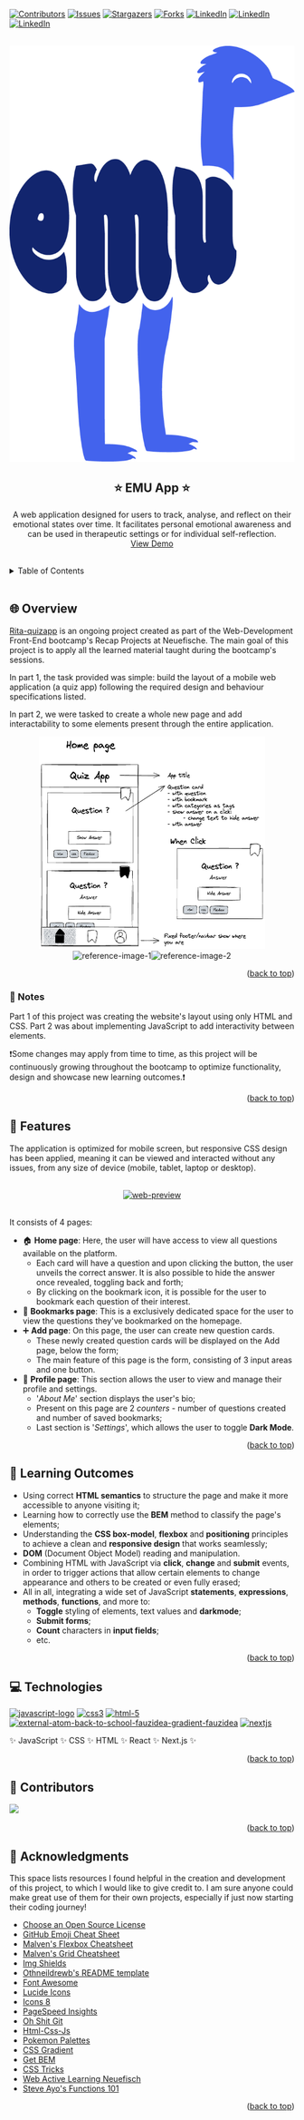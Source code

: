 <a id="readme-top"></a>

[![Contributors][contributors-shield]][contributors-url]
[![Issues][issues-shield]][issues-url]
[![Stargazers][stars-shield]][stars-url]
[![Forks][forks-shield]][forks-url]
[![LinkedIn][linkedin-shield1]][linkedin-url1]
[![LinkedIn][linkedin-shield2]][linkedin-url2]
[![LinkedIn][linkedin-shield3]][linkedin-url3]

</br>
<div align="center">
  <a href="https://emu-ecru.vercel.app/">
    <img src="assets/emu-logo.png" alt="Logo">
  </a>

  <h2 align="center">⭐ EMU App ⭐</h2>

  <p align="center">
    A web application designed for users to track, analyse, and reflect on their emotional states over time. It facilitates personal emotional awareness and can be used in therapeutic settings or for individual self-reflection.
    </br>
    <a href="https://emu-ecru.vercel.app/">View Demo</a>
  </p>
    </br>
</div>

<details>
  <summary>Table of Contents</summary>
  <ol>
    <li><a href="#overview">Overview</a></li>
    <li><a href="#features">Features</a></li>
    <li>
        <a href="#learning-outcomes">Learning Outcomes</a>
        <ul>
        <li><a href="#notes">Dataflow and File Structure</a></li>
      </ul>
    </li>
    <li><a href="#technologies">Technologies</a></li>
    <li><a href="#preview">Preview</a></li>
    <li><a href="#authors">Authors</a></li>
    <li><a href="#acknowledgments">Acknowledgments</a></li>
  </ol>
</details>
</br>

<!-- ******************************************************** OVERVIEW ************************************************* -->

<h2 id="overview">🌐 Overview</h2>

<p><a href="https://ritakenji.github.io/rita-quizapp/">Rita-quizapp</a> is an ongoing project created as part of the Web-Development Front-End bootcamp's Recap Projects at Neuefische. The main goal of this project is to apply all the learned material taught during the bootcamp's sessions.</p>

<p>In part 1, the task provided was simple: build the layout of a mobile web application (a quiz app) following the required design and behaviour specifications listed.</p>

<p>In part 2, we were tasked to create a whole new page and add interactability to some elements present through the entire application.</p>

<p align="center">
  <img src="https://raw.githubusercontent.com/wd-bootcamp/web-exercises/refs/heads/main/sessions/recap-project-1/quiz-app/assets/homepage.png" alt="reference-image-1" height=375px width=400px><img src="https://raw.githubusercontent.com/wd-bootcamp/web-exercises/refs/heads/main/sessions/recap-project-2/quiz-app/wireframes/quiz-app-form-page.png" alt="reference-image-1" height=325px width=200px><img src="https://raw.githubusercontent.com/wd-bootcamp/web-exercises/refs/heads/main/sessions/recap-project-1/quiz-app/assets/profilepage.png" alt="reference-image-2" height=375px width=400px>
</p>

<p align="right">(<a href="#readme-top">back to top</a>)</p>

<h3 id="notes">📝 Notes</h3>

<p>Part 1 of this project was creating the website's layout using only HTML and CSS. Part 2 was about implementing JavaScript to add interactivity between elements.</p>
<p>❗Some changes may apply from time to time, as this project will be continuously growing throughout the bootcamp to optimize functionality, design and showcase new learning outcomes.❗</p>

<p align="right">(<a href="#readme-top">back to top</a>)</p>

<!-- ******************************************************** FEATURES ************************************************* -->

<h2 id="features">🧩 Features</h2>

The application is optimized for mobile screen, but responsive CSS design has been applied, meaning it can be viewed and interacted without any issues, from any size of device (mobile, tablet, laptop or desktop).

</br>
<div align="center">
  <a href="https://ritakenji.github.io/rita-quizapp/">
    <img src="assets/mobile-preview.png" alt="web-preview">
  </a>
</div>
</br>

It consists of 4 pages:

- 🏠 **Home page**: Here, the user will have access to view all questions available on the platform.
  - Each card will have a question and upon clicking the button, the user unveils the correct answer. It is also possible to hide the answer once revealed, toggling back and forth;
  - By clicking on the bookmark icon, it is possible for the user to bookmark each question of their interest. <!--- which in the future part of the project will be stored in the _Bookmarks page_. --->
- 🔖 **Bookmarks page**: This is a exclusively dedicated space for the user to view the questions they've bookmarked on the homepage.
  <!---- Here the user may not just view, but also remove a card from their saved bookmark selection.--->
- ➕ **Add page**: On this page, the user can create new question cards.
  - These newly created question cards will be displayed on the Add page, below the form;
  - The main feature of this page is the form, consisting of 3 input areas and one button.
- 👤 **Profile page**: This section allows the user to view and manage their profile and settings.
  - '_About Me_' section displays the user's bio;
  - Present on this page are 2 _counters_ - number of questions created and number of saved bookmarks;
  - Last section is '_Settings_', which allows the user to toggle **Dark Mode**.

<p align="right">(<a href="#readme-top">back to top</a>)</p>

<!-- ******************************************************** LEARNING OUTCOMES ************************************************* -->

<h2 id="learning-outcomes">🧠 Learning Outcomes</h2>

- Using correct **HTML semantics** to structure the page and make it more accessible to anyone visiting it;
- Learning how to correctly use the **BEM** method to classify the page's elements;
- Understanding the **CSS box-model**, **flexbox** and **positioning** principles to achieve a clean and **responsive design** that works seamlessly;
- **DOM** (Document Object Model) reading and manipulation.
- Combining HTML with JavaScript via **click**, **change** and **submit** events, in order to trigger actions that allow certain elements to change appearance and others to be created or even fully erased;
- All in all, integrating a wide set of JavaScript **statements**, **expressions**, **methods**, **functions**, and more to: <!-- , as well as data structures such as **arrays** and **objects**; -->
  - **Toggle** styling of elements, text values and **darkmode**;
  - **Submit forms**;
  - **Count** characters in **input fields**;
  - etc.

<p align="right">(<a href="#readme-top">back to top</a>)</p>

<!-- ******************************************************** TECHNOLOGIES *************************************************  -->

<h2 id="technologies">💻 Technologies</h2>

<p>
  <a href="https://developer.mozilla.org/en-US/docs/Web/JavaScript" target="_blank"> <img width="40" height="40" src="https://img.icons8.com/nolan/64/javascript-logo.png" alt="javascript-logo"/></a>
<a href="https://developer.mozilla.org/en-US/docs/Web/CSS" target="_blank"> <img width="40" height="40" src="https://img.icons8.com/nolan/64/css3.png" alt="css3"/></a>
<a href="https://developer.mozilla.org/en-US/docs/Web/HTML" target="_blank"> <img width="40" height="40" src="https://img.icons8.com/nolan/64/html-5.png" alt="html-5"/></a>
<a href="https://react.dev/" target="_blank"> <img width="40" height="40" src="https://img.icons8.com/external-fauzidea-gradient-fauzidea/64/external-atom-back-to-school-fauzidea-gradient-fauzidea.png" alt="external-atom-back-to-school-fauzidea-gradient-fauzidea"/></a>
<a href="https://nextjs.org/" target="_blank"> <img width="40" height="40" src="https://img.icons8.com/nolan/64/nextjs.png" alt="nextjs"/></a>
</p>
<p>✨ JavaScript ✨ CSS ✨ HTML ✨ React ✨ Next.js ✨</p>

<p align="right">(<a href="#readme-top">back to top</a>)</p>

<!-- ******************************************************** CONTRIBUTORS *************************************************
 -->

<h2 id="acknowledgments">👥 Contributors</h2>

<a href="https://github.com/ritakenji/emu/graphs/contributors">
  <img src="https://contrib.rocks/image?repo=ritakenji/emu" />
</a>

<p align="right">(<a href="#readme-top">back to top</a>)</p>

<!-- ******************************************************** ACKNOWLEDGEMENTS *************************************************
 -->

<h2 id="acknowledgments">🏅 Acknowledgments</h2>

This space lists resources I found helpful in the creation and development of this project, to which I would like to give credit to.
I am sure anyone could make great use of them for their own projects, especially if just now starting their coding journey!

- [Choose an Open Source License](https://choosealicense.com)
- [GitHub Emoji Cheat Sheet](https://www.webpagefx.com/tools/emoji-cheat-sheet)
- [Malven's Flexbox Cheatsheet](https://flexbox.malven.co/)
- [Malven's Grid Cheatsheet](https://grid.malven.co/)
- [Img Shields](https://shields.io)
- [Othneildrewb's README template](https://github.com/othneildrew/Best-README-Template#readme)
- [Font Awesome](https://fontawesome.com)
- [Lucide Icons](https://lucide.dev/icons)
- [Icons 8](https://icons8.com/)
- [PageSpeed Insights](https://pagespeed.web.dev/)
- [Oh Shit Git](https://ohshitgit.com/)
- [Html-Css-Js](https://html-css-js.com/css/generator/box-shadow/)
- [Pokemon Palettes](http://pokepalettes.com/)
- [CSS Gradient](https://cssgradient.io/)
- [Get BEM](https://getbem.com/naming/)
- [CSS Tricks](https://css-tricks.com/guides/)
- [Web Active Learning Neuefisch](https://web-active-learning.vercel.app/documents/css-responsive)
- [Steve Ayo's Functions 101](https://www.steveayo.com/blog/function-declaration-function-expression-arrow-function/)

<p align="right">(<a href="#readme-top">back to top</a>)</p>

<!-- MARKDOWN LINKS & IMAGES -->
<!-- https://www.markdownguide.org/basic-syntax/#reference-style-links -->

[contributors-shield]: https://img.shields.io/github/contributors/ritakenji/emu.svg?style=for-the-badge
[contributors-url]: https://github.com/ritakenji/emu/graphs/contributors
[stars-shield]: https://img.shields.io/github/stars/ritakenji/emu.svg?style=for-the-badge
[stars-url]: https://github.com/ritakenji/emu/stargazers
[issues-shield]: https://img.shields.io/github/issues/ritakenji/emu.svg?style=for-the-badge
[issues-url]: https://github.com/ritakenji/emu/issues
[forks-shield]: https://img.shields.io/github/forks/ritakenji/emu.svg?style=for-the-badge
[forks-url]: https://github.com/ritakenji/emu/forks

<!-- Anna's Linkedin Shields -->

[linkedin-shield1]: https://img.shields.io/badge/-Anna's_LinkedIn-black.svg?style=for-the-badge&logo=linkedin&colorB=555
[linkedin-url1]: https://www.linkedin.com/in/anna-lynn-schemmel/

<!-- Britta's Linkedin Shields -->

[linkedin-shield2]: https://img.shields.io/badge/-Britta's_LinkedIn-black.svg?style=for-the-badge&logo=linkedin&colorB=555
[linkedin-url2]: https://www.linkedin.com/in/britta-maier-38a913236/

<!-- Rita's Linkedin Shields -->

[linkedin-shield3]: https://img.shields.io/badge/-Rita's_LinkedIn-black.svg?style=for-the-badge&logo=linkedin&colorB=555
[linkedin-url3]: https://www.linkedin.com/in/rita-macedo-557864103/
